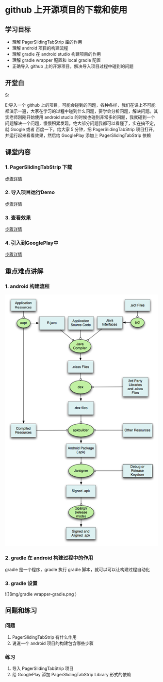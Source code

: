 # github 上开源项目的下载和使用
## 学习目标
- 理解 PagerSlidingTabStrip 库的作用
- 理解 android 项目的构建流程
- 理解 gradle 在 android studio 构建项目的作用
- 理解 gradle wrapper 配置和 local gradle 配置
- 正确导入 github 上的开源项目，解决导入项目过程中碰到的问题

## 开堂白
S:

E:导入一个 github 上的项目，可能会碰到的问题，各种各样，我们在课上不可能都演示一遍，大家在学习的过程中碰到什么问题，要学会分析问题，解决问题。其实老师刚刚开始使用 android studio 的时候也碰到非常多的问题，我就碰到一个问题解决一个问题，慢慢积累发现，绝大部分问题我都可以看懂了，实在搞不定，就 Google 或者 百度一下。给大家 5 分钟，把 PagerSlidingTabStrip 项目打开，并运行起来看看效果，然后给 GooglePlay 添加上 PagerSlidingTabStrip 依赖

## 课堂内容
### 1. PagerSlidingTabStrip 下载
[步骤详情](0901.PagerSlidingTabStrip下载.html)

### 2. 导入项目运行Demo
[步骤详情](0902.导入项目运行Demo.html)

### 3. 查看效果
[步骤详情](0903.查看效果.html)

### 4. 引入到GooglePlay中
[步骤详情](0904.引入到GooglePlay中.html)

## 重点难点讲解
### 1. android 构建流程

![](img/android_build.png )

### 2. gradle 在 android 构建过程中的作用
gradle 是一个程序，gradle 执行 gradle 脚本，就可以可以让构建过程自动化

### 3. gradle 设置

![](img/gradle wrapper-gradle.png )

## 问题和练习
### 问题
1. PagerSlidingTabStrip 有什么作用
2. 说说一个 android 项目的构建包含哪些步骤

### 练习
1. 导入 PagerSlidingTabStrip 项目
2. 给 GooglePlay 添加 PagerSlidingTabStrip Library 形式的依赖


